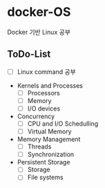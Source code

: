 # docker-OS

Docker 기반 Linux 공부

## ToDo-List

- [ ] Linux command 공부

* Kernels and Processes
  - [ ] Processors
  - [ ] Memory
  - [ ] I/O devices
* Concurrency
  - [ ] CPU and I/O Schedulling
  - [ ] Virtual Memory
* Memory Management
  - [ ] Threads
  - [ ] Synchronization
* Persistent Storage
  - [ ] Storage
  - [ ] File systems
